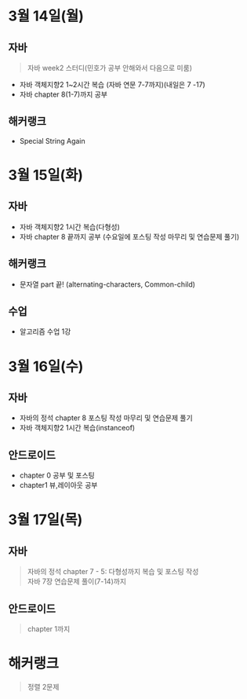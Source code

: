 # 3월 14일(월)
## 자바
> 자바 week2 스터디(민호가 공부 안해와서 다음으로 미룸)  
- 자바 객체지향2 1~2시간 복습  (자바 연문 7-7까지)(내일은 7 -17)
- 자바 chapter 8(1-7)까지 공부

## 해커랭크

- Special String Again

# 3월 15일(화)
## 자바
- 자바 객체지향2 1시간 복습(다형성)
- 자바 chapter 8 끝까지 공부 (수요일에 포스팅 작성 마무리 및 연습문제 풀기)

## 해커랭크
- 문자열 part 끝! (alternating-characters, Common-child)
## 수업
- 알고리즘 수업 1강

# 3월 16일(수)
## 자바 
- 자바의 정석 chapter 8 포스팅 작성 마무리 및 연습문제 풀기  
- 자바 객체지향2 1시간 복습(instanceof)

## 안드로이드 
- chapter 0 공부 및 포스팅  
- chapter1 뷰,레이아웃 공부

# 3월 17일(목)
## 자바 
> 자바의 정석 chapter 7 - 5: 다형성까지 복습 및 포스팅 작성  
> 자바 7장 연습문제 풀이(7-14)까지
## 안드로이드 
> chapter 1까지 
# 해커랭크
> 정렬 2문제  

